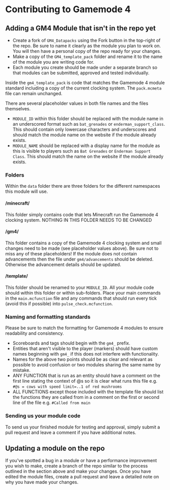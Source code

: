 Contributing to Gamemode 4
==========================

## Adding a GM4 Module that isn't in the repo yet
- Create a fork of `GM4_Datapacks` using the Fork button in the top-right of the repo. Be sure to name it clearly as the module you plan to work on. You will then have a personal copy of the repo ready for your changes.
- Make a copy of the `GM4_template_pack` folder and rename it to the name of the module you are writing code for.
- Each module you create should be made under a separate branch so that modules can be submitted, approved and tested individually.

Inside the `gm4_template_pack` is code that matches the Gamemode 4 module standard including a copy of the current clocking system. The `pack.mcmeta` file can remain unchanged.

There are several placeholder values in both file names and the files themselves.
- `MODULE_ID` within this folder should be replaced with the module name in an underscored format such as `bat_grenades` or `enderman_support_class`. This should contain only lowercase characters and underscores and should match the module name on the website if the module already exists.
- `MODULE_NAME` should be replaced with a display name for the module as this is visible to players such as `Bat Grenades` or `Enderman Support Class`. This should match the name on the website if the module already exists.

### Folders
Within the `data` folder there are three folders for the different namespaces this module will use.
#### /minecraft/
This folder simply contains code that lets Minecraft run the Gamemode 4 clocking system. NOTHING IN THIS FOLDER NEEDS TO BE CHANGED
#### /gm4/
This folder contains a copy of the Gamemode 4 clocking system and small changes need to be made (see placeholder values above). Be sure not to miss any of these placeholders!
If the module does not contain advancements then the file under `gm4/advancements` should be deleted. Otherwise the advancement details should be updated.

#### /template/
This folder should be renamed to your `MODULE_ID`. All your module code should within this folder or within sub-folders. Place your main commands in the `main.mcfunction` file and any commands that should run every tick (avoid this if possible) into `pulse_check.mcfunction`.

### Naming and formatting standards
Please be sure to match the formatting for Gamemode 4 modules to ensure readability and consistency.

- Scoreboards and tags should begin with the `gm4_` prefix.
- Entities that aren't visible to the player (markers) should have custom names beginning with `gm4_` if this does not interfere with functionality.
- Names for the above two points should be as clear and relevant as possible to avoid confusion or two modules sharing the same name by mistake.
- ANY FUNCTION that is run as an entity should have a comment on the first line stating the context of @s so it is clear what runs this file e.g. `#@s = cows with speed limit=..1 of red mushrooms`
- ALL FUNCTIONS except those included with the template file should list the functions they are called from in a comment on the first or second line of the file e.g. `#Called from main`

### Sending us your module code
To send us your finished module for testing and approval, simply submit a pull request and leave a comment if you have additional notes.

## Updating a module on the repo
If you've spotted a bug in a module or have a performance improvement you wish to make, create a branch of the repo similar to the process outlined in the section above and make your changes. Once you have edited the module files, create a pull request and leave a detailed note on why you have made your changes.
